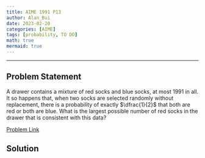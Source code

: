 ```yaml
---
title: AIME 1991 P13    
author: Alan_Bui    
date: 2023-02-20
categories: [AIME]
tags: [probability, TO DO]
math: true    
mermaid: true  
---
```


---
## Problem Statement

A drawer contains a mixture of red socks and blue socks, at most $1991$ in all. It so happens that, when two socks are selected randomly without replacement, there is a probability of exactly $\dfrac{1}{2}$ that both are red or both are blue. What is the largest possible number of red socks in the drawer that is consistent with this data?

[Problem Link](https://artofproblemsolving.com/wiki/index.php/1991_AIME_Problems/Problem_13)

## Solution




